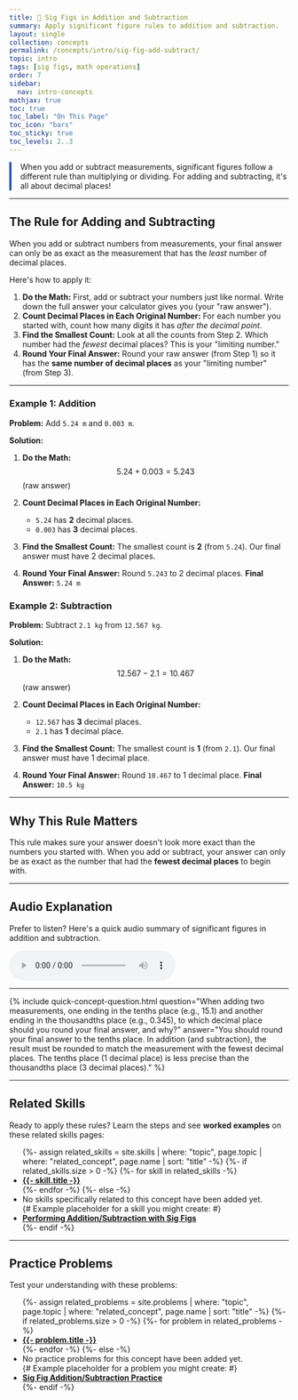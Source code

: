 ```yaml
---
title: 📘 Sig Figs in Addition and Subtraction
summary: Apply significant figure rules to addition and subtraction.
layout: single
collection: concepts
permalink: /concepts/intro/sig-fig-add-subtract/
topic: intro
tags: [sig figs, math operations]
order: 7
sidebar:
  nav: intro-concepts
mathjax: true
toc: true
toc_label: "On This Page"
toc_icon: "bars"
toc_sticky: true
toc_levels: 2..3
---
```


<p class="lead" markdown="1" style="border-left: 4px solid #2A52BE; padding-left: 1rem;">
When you add or subtract measurements, significant figures follow a different rule than multiplying or dividing. For adding and subtracting, it's all about decimal places!
</p>

---

## **The Rule for Adding and Subtracting**

When you add or subtract numbers from measurements, your final answer can only be as exact as the measurement that has the *least* number of decimal places.

Here's how to apply it:

1.  **Do the Math:** First, add or subtract your numbers just like normal. Write down the full answer your calculator gives you (your "raw answer").
2.  **Count Decimal Places in Each Original Number:** For each number you started with, count how many digits it has *after the decimal point*.
3.  **Find the Smallest Count:** Look at all the counts from Step 2. Which number had the *fewest* decimal places? This is your "limiting number."
4.  **Round Your Final Answer:** Round your raw answer (from Step 1) so it has the **same number of decimal places** as your "limiting number" (from Step 3).

---

### Example 1: Addition

**Problem:** Add `5.24 m` and `0.003 m`.

**Solution:**

1.  **Do the Math:**
    $$ 5.24 + 0.003 = 5.243 $$
    (raw answer)

2.  **Count Decimal Places in Each Original Number:**
    * `5.24` has **2** decimal places.
    * `0.003` has **3** decimal places.

3.  **Find the Smallest Count:** The smallest count is **2** (from `5.24`). Our final answer must have 2 decimal places.

4.  **Round Your Final Answer:**
    Round `5.243` to 2 decimal places.
    **Final Answer:** `5.24 m`

### Example 2: Subtraction

**Problem:** Subtract `2.1 kg` from `12.567 kg`.

**Solution:**

1.  **Do the Math:**
    $$ 12.567 - 2.1 = 10.467 $$
    (raw answer)

2.  **Count Decimal Places in Each Original Number:**
    * `12.567` has **3** decimal places.
    * `2.1` has **1** decimal place.

3.  **Find the Smallest Count:** The smallest count is **1** (from `2.1`). Our final answer must have 1 decimal place.

4.  **Round Your Final Answer:**
    Round `10.467` to 1 decimal place.
    **Final Answer:** `10.5 kg`

---

## **Why This Rule Matters**

This rule makes sure your answer doesn't look more exact than the numbers you started with. When you add or subtract, your answer can only be as exact as the number that had the **fewest decimal places** to begin with.

---

## **Audio Explanation**

<p>Prefer to listen? Here's a quick audio summary of significant figures in addition and subtraction.</p>
<audio controls class="audio-player" aria-label="Audio summary of significant figures in addition and subtraction">
  <source src="/assets/audio/intro/sig-fig-add-subtract-audio.mp3" type="audio/mpeg">
  Your browser does not support the audio element.
</audio>

---

{% include quick-concept-question.html
  question="When adding two measurements, one ending in the tenths place (e.g., 15.1) and another ending in the thousandths place (e.g., 0.345), to which decimal place should you round your final answer, and why?"
  answer="You should round your final answer to the tenths place. In addition (and subtraction), the result must be rounded to match the measurement with the fewest decimal places. The tenths place (1 decimal place) is less precise than the thousandths place (3 decimal places)."
%}

---

## **Related Skills**

Ready to apply these rules? Learn the steps and see **worked examples** on these related skills pages:

<ul>
  {%- assign related_skills = site.skills | where: "topic", page.topic | where: "related_concept", page.name | sort: "title" -%}
  {%- if related_skills.size > 0 -%}
    {%- for skill in related_skills -%}
      <li><a href="{{- skill.url | relative_url -}}"><strong>{{- skill.title -}}</strong></a></li>
    {%- endfor -%}
  {%- else -%}
    <li>No skills specifically related to this concept have been added yet.</li>
    {# Example placeholder for a skill you might create: #}
    <li><a href="/skills/performing-add-subtract-sig-figs/"><strong>Performing Addition/Subtraction with Sig Figs</strong></a></li>
  {%- endif -%}
</ul>

<hr>

<h2>Practice Problems</h2>
<p>Test your understanding with these problems:</p>
<ul>
  {%- assign related_problems = site.problems | where: "topic", page.topic | where: "related_concept", page.name | sort: "title" -%}
  {%- if related_problems.size > 0 -%}
    {%- for problem in related_problems -%}
      <li><a href="{{- problem.url | relative_url -}}"><strong>{{- problem.title -}}</strong></a></li>
    {%- endfor -%}
  {%- else -%}
    <li>No practice problems for this concept have been added yet.</li>
    {# Example placeholder for a problem you might create: #}
    <li><a href="/problems/sig-fig-add-subtract-practice/"><strong>Sig Fig Addition/Subtraction Practice</strong></a></li>
  {%- endif -%}
</ul>